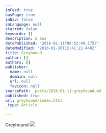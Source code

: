 ```yaml
---
inFeed: true
hasPage: true
inNav: false
inLanguage: null
starred: false
keywords: []
description: a bus
datePublished: '2016-01-11T06:52:49.175Z'
dateModified: '2016-01-10T15:41:21.440Z'
title: Greyhound
author: []
authors: []
publisher:
  name: null
  domain: null
  url: null
  favicon: null
sourcePath: _posts/2016-01-11-greyhound.md
published: true
url: greyhound/index.html
_type: Article

---
```

Greyhound
![](https://the-grid-user-content.s3-us-west-2.amazonaws.com/629a721f-d779-4b43-8aea-ef49cb2363fd.jpg)